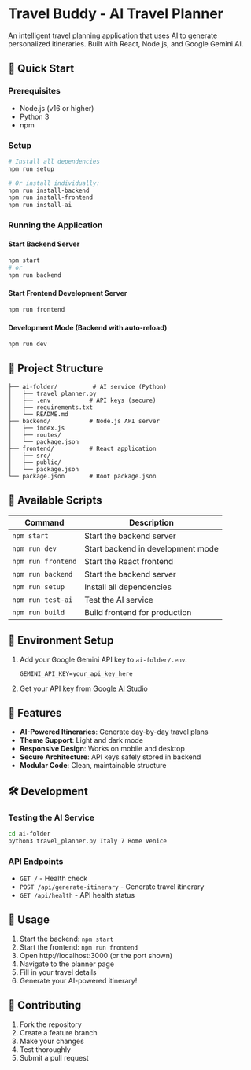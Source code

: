 # Travel Buddy - AI Travel Planner

An intelligent travel planning application that uses AI to generate personalized itineraries. Built with React, Node.js, and Google Gemini AI.

## 🚀 Quick Start

### Prerequisites
- Node.js (v16 or higher)
- Python 3
- npm

### Setup
```bash
# Install all dependencies
npm run setup

# Or install individually:
npm run install-backend
npm run install-frontend
npm run install-ai
```

### Running the Application

#### Start Backend Server
```bash
npm start
# or
npm run backend
```

#### Start Frontend Development Server
```bash
npm run frontend
```

#### Development Mode (Backend with auto-reload)
```bash
npm run dev
```

## 📁 Project Structure

```
├── ai-folder/          # AI service (Python)
│   ├── travel_planner.py
│   ├── .env           # API keys (secure)
│   ├── requirements.txt
│   └── README.md
├── backend/           # Node.js API server
│   ├── index.js
│   ├── routes/
│   └── package.json
├── frontend/          # React application
│   ├── src/
│   ├── public/
│   └── package.json
└── package.json       # Root package.json
```

## 🔧 Available Scripts

| Command | Description |
|---------|-------------|
| `npm start` | Start the backend server |
| `npm run dev` | Start backend in development mode |
| `npm run frontend` | Start the React frontend |
| `npm run backend` | Start the backend server |
| `npm run setup` | Install all dependencies |
| `npm run test-ai` | Test the AI service |
| `npm run build` | Build frontend for production |

## 🔐 Environment Setup

1. Add your Google Gemini API key to `ai-folder/.env`:
   ```
   GEMINI_API_KEY=your_api_key_here
   ```

2. Get your API key from [Google AI Studio](https://makersuite.google.com/app/apikey)

## 🌟 Features

- **AI-Powered Itineraries**: Generate day-by-day travel plans
- **Theme Support**: Light and dark mode
- **Responsive Design**: Works on mobile and desktop
- **Secure Architecture**: API keys safely stored in backend
- **Modular Code**: Clean, maintainable structure

## 🛠️ Development

### Testing the AI Service
```bash
cd ai-folder
python3 travel_planner.py Italy 7 Rome Venice
```

### API Endpoints
- `GET /` - Health check
- `POST /api/generate-itinerary` - Generate travel itinerary
- `GET /api/health` - API health status

## 📝 Usage

1. Start the backend: `npm start`
2. Start the frontend: `npm run frontend`
3. Open http://localhost:3000 (or the port shown)
4. Navigate to the planner page
5. Fill in your travel details
6. Generate your AI-powered itinerary!

## 🤝 Contributing

1. Fork the repository
2. Create a feature branch
3. Make your changes
4. Test thoroughly
5. Submit a pull request

